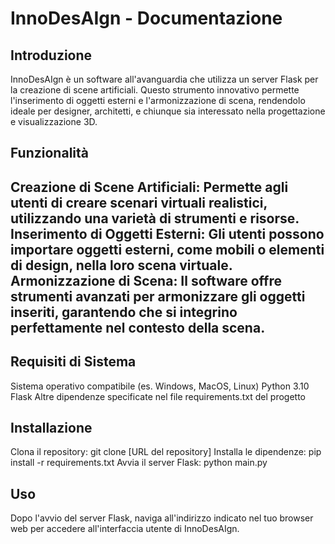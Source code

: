 # InnoDesAIgn - Documentazione
## Introduzione
InnoDesAIgn è un software all'avanguardia che utilizza un server Flask per la creazione di scene artificiali. Questo strumento innovativo permette l'inserimento di oggetti esterni e l'armonizzazione di scena, rendendolo ideale per designer, architetti, e chiunque sia interessato nella progettazione e visualizzazione 3D.

## Funzionalità
Creazione di Scene Artificiali: Permette agli utenti di creare scenari virtuali realistici, utilizzando una varietà di strumenti e risorse.
Inserimento di Oggetti Esterni: Gli utenti possono importare oggetti esterni, come mobili o elementi di design, nella loro scena virtuale.
Armonizzazione di Scena: Il software offre strumenti avanzati per armonizzare gli oggetti inseriti, garantendo che si integrino perfettamente nel contesto della scena.
---
## Requisiti di Sistema
Sistema operativo compatibile (es. Windows, MacOS, Linux)
Python 3.10
Flask
Altre dipendenze specificate nel file requirements.txt del progetto

## Installazione
Clona il repository: git clone [URL del repository]
Installa le dipendenze: pip install -r requirements.txt
Avvia il server Flask: python main.py

## Uso
Dopo l'avvio del server Flask, naviga all'indirizzo indicato nel tuo browser web per accedere all'interfaccia utente di InnoDesAIgn.

